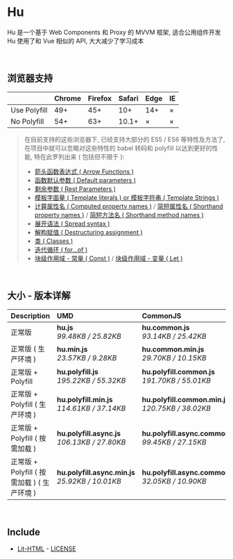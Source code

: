 # Hu
Hu 是一个基于 Web Components 和 Proxy 的 MVVM 框架, 适合公用组件开发<br>
Hu 使用了和 Vue 相似的 API, 大大减少了学习成本

<br>

## 浏览器支持

|              | Chrome | Firefox | Safari | Edge | IE |
| :-           | :-     | :-      | :-     | :-   | :- |
| Use Polyfill | 49+    | 45+     | 10+    | 14+  | ×  |
| No Polyfill  | 54+    | 63+     | 10.1+  | ×    | ×  |

> 在目前支持的这些浏览器下, 已经支持大部分的 ES5 / ES6 等特性及方法了,<br>
> 在项目中就可以忽略对这些特性的 babel 转码和 polyfill 以达到更好的性能, 特在此罗列出来 ( 包括但不限于 ): <br>
  > - [箭头函数表达式 ( Arrow Functions )](https://developer.mozilla.org/zh-CN/docs/Web/JavaScript/Reference/Functions/Arrow_functions)
  > - [函数默认参数 ( Default parameters )](https://developer.mozilla.org/zh-CN/docs/Web/JavaScript/Reference/Functions/Default_parameters)
  > - [剩余参数 ( Rest Parameters )](https://developer.mozilla.org/zh-CN/docs/Web/JavaScript/Reference/Functions/Rest_parameters)
  > - [模板字面量 ( Template literals ) or 模板字符串 ( Template Strings )](https://developer.mozilla.org/zh-CN/docs/Web/JavaScript/Reference/template_strings)
  > - [计算属性名 ( Computed property names )](https://developer.mozilla.org/zh-CN/docs/Web/JavaScript/Reference/Operators/Object_initializer#计算属性名) / [简短属性名 ( Shorthand property names )](https://developer.mozilla.org/zh-CN/docs/Web/JavaScript/Reference/Operators/Object_initializer#属性定义) / [简短方法名 ( Shorthand method names )](https://developer.mozilla.org/zh-CN/docs/Web/JavaScript/Reference/Operators/Object_initializer#方法定义)
  > - [展开语法 ( Spread syntax )](https://developer.mozilla.org/zh-CN/docs/Web/JavaScript/Reference/Operators/Spread_syntax)
  > - [解构赋值 ( Destructuring assignment )](https://developer.mozilla.org/zh-CN/docs/Web/JavaScript/Reference/Operators/Destructuring_assignment)
  > - [类 ( Classes )](https://developer.mozilla.org/zh-CN/docs/Web/JavaScript/Reference/Classes)
  > - [迭代循环 ( for...of )](https://developer.mozilla.org/zh-CN/docs/Web/JavaScript/Reference/Statements/for...of)
  > - [块级作用域 - 常量 ( Const )](https://developer.mozilla.org/zh-CN/docs/Web/JavaScript/Reference/Statements/const) / [块级作用域 - 变量 ( Let )](https://developer.mozilla.org/zh-CN/docs/Web/JavaScript/Reference/Statements/let)

<br>

## 大小 - 版本详解
| Description | UMD | CommonJS | ES Module |
| :- | :- | :- | :- |
| 正常版 | **hu.js**<br>*99.48KB / 25.82KB* | **hu.common.js**<br>*93.14KB / 25.42KB* | **hu.esm.js**<br>*93.13KB / 25.41KB* |
| 正常版 ( 生产环境 ) | **hu.min.js**<br>*23.57KB / 9.28KB* | **hu.common.min.js**<br>*29.70KB / 10.15KB* | **hu.esm.min.js**<br>*23.40KB / 9.21KB* |
| 正常版 + Polyfill | **hu.polyfill.js**<br>*195.22KB / 55.32KB* | **hu.polyfill.common.js**<br>*191.70KB / 55.01KB* | **hu.polyfill.esm.js**<br>*191.68KB / 54.99KB* |
| 正常版 + Polyfill ( 生产环境 ) | **hu.polyfill.min.js**<br>*114.61KB / 37.14KB* | **hu.polyfill.common.min.js**<br>*120.75KB / 38.02KB* | **hu.polyfill.esm.min.js**<br>*114.44KB / 37.07KB* |
| 正常版 + Polyfill ( 按需加载 ) | **hu.polyfill.async.js**<br>*106.13KB / 27.80KB* | **hu.polyfill.async.common.js**<br>*99.45KB / 27.15KB* | **hu.polyfill.async.esm.js**<br>*99.43KB / 27.14KB* |
| 正常版 + Polyfill ( 按需加载 ) ( 生产环境 ) | **hu.polyfill.async.min.js**<br>*25.92KB / 10.01KB* | **hu.polyfill.async.common.min.js**<br>*32.05KB / 10.90KB* | **hu.polyfill.async.esm.min.js**<br>*25.75KB / 9.94KB* |

<br>

## Include
  - [Lit-HTML](https://github.com/Polymer/lit-html) \- [LICENSE](https://github.com/Polymer/lit-html/blob/master/LICENSE)